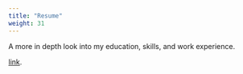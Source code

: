 ```yaml
---
title: "Resume"
weight: 31
---
```


A more in depth look into my education, skills, and work experience.<p><a href="/home/resume.pdf">link</a>.</p>